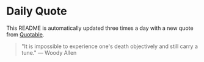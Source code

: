 # Daily Quote


This README is automatically updated three times a day with a new quote from [Quotable](https://github.com/lukePeavey/quotable).














































> "It is impossible to experience one's death objectively and still carry a tune."
> — Woody Allen
